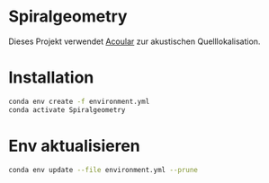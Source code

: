 # Spiralgeometry
Dieses Projekt verwendet [Acoular](https://acoular.org/) zur akustischen Quelllokalisation.

# Installation
```bash
conda env create -f environment.yml
conda activate Spiralgeometry
```
# Env aktualisieren
```bash
conda env update --file environment.yml --prune
```
